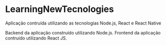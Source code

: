 # LearningNewTecnologies

Aplicação contruída utilizando as tecnologias Node.js, React e React Native

Backend da aplicação construído utilizando Node.js.
Frontend da aplicação contruído utilizando React JS.

